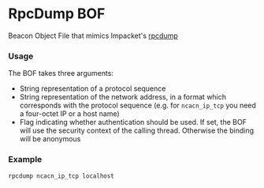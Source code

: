 # RpcDump BOF

Beacon Object File that mimics Impacket's [rpcdump](https://github.com/fortra/impacket/blob/master/examples/rpcdump.py)

### Usage

The BOF takes three arguments:

- String representation of a protocol sequence
- String representation of the network address, in a format which corresponds with the protocol sequence (e.g. for `ncacn_ip_tcp` you need a four-octet IP or a host name)
- Flag indicating whether authentication should be used. If set, the BOF will use the security context of the calling thread. Otherwise the binding will be anonymous

### Example

```
rpcdump ncacn_ip_tcp localhost
```

